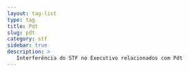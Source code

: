 ```yaml
---
layout: tag-list
type: tag
title: Pdt
slug: pdt
category: stf
sidebar: true
description: >
   Interferência do STF no Executivo relacionados com Pdt
---
```

